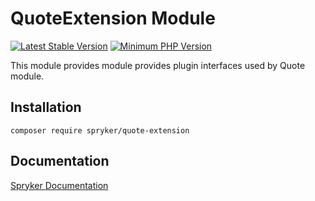 # QuoteExtension Module
[![Latest Stable Version](https://poser.pugx.org/spryker/quote-extension/v/stable.svg)](https://packagist.org/packages/spryker/quote-extension)
[![Minimum PHP Version](https://img.shields.io/badge/php-%3E%3D%208.3-8892BF.svg)](https://php.net/)

This module provides module provides plugin interfaces used by Quote module.

## Installation

```
composer require spryker/quote-extension
```

## Documentation

[Spryker Documentation](https://docs.spryker.com)
